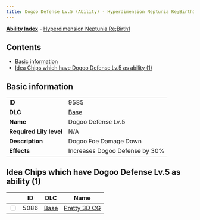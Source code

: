 ```yaml
---
title: Dogoo Defense Lv.5 (Ability) - Hyperdimension Neptunia Re;Birth1
---
```


[**Ability Index**](/neptunia/rb1/ability/index.html) - [Hyperdimension Neptunia Re;Birth1](/neptunia/rb1)

## Contents

- [Basic information](#basic-information)
- [Idea Chips which have Dogoo Defense Lv.5 as ability (1)](#idea-chips-which-have-dogoo-defense-lv5-as-ability-1)

## Basic information

|   |   |
| -- | -- |
| **ID** | 9585
**DLC** | [Base](/neptunia/rb1/dlc/1-base.html)
**Name** | Dogoo Defense Lv.5
**Required Lily level** | N/A
**Description** | Dogoo Foe Damage Down
**Effects** | Increases Dogoo Defense by 30% |


## Idea Chips which have Dogoo Defense Lv.5 as ability (1)

|    | ID | DLC | Name |
| -- | -- | --- | ---- |
| <input type="checkbox" id="rb1-item-1-5086" class="trackbox" /> | 5086 | [Base](/neptunia/rb1/dlc/1-base.html) | [Pretty 3D CG](/neptunia/rb1/item/1-5086-pretty-3d-cg.html) |
